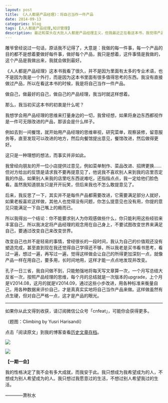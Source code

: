 ```yaml
---
layout: post
title: 《人人都是产品经理》：将自己当作一件产品
date: 2014-09-13
categories: blog
tags: [人人都是产品经理,知识管理]
description: 最近和菜头在大批人人都是产品经理主义，但我最近正在看这本书，我觉得产品经理主义并不见得全是坏的，只不过将产品的观点放在自己身上，那这个世界就好很多了。
---
```


雕爷曾经说过一句话，原话我不记得了，大意是：我做的每一件事，每一个产品的目的都不是想着要做好每件事，做好每个产品，我只是想着，这件事情是我做的，这个产品是我做出来，我就会做到最好。

《人人都是产品经理》这本书我看了很久，并不是因为里面有太多的专业术语，也不是因为我是一个外行，而是因为这本书里面有很多值得思考的东西。我没有直接做过产品，所以在看这本书的时候，我是将自己当作一件产品。

做自己，做最好的自己，做自己的产品经理，我当时就这样想着。

那么，我当初买这本书的初衷是什么呢？

我想学会用产品经理的思维来打量身边的一切，我曾经想，如果将身边东西都视作是一件可无限改进的产品，那该会是什么样子。

例如去到一间餐馆，就开始用产品经理的思维审视，研究菜单，观察装修，留意服务等，直至发现可以改进的地方，然后向餐馆提出意见，餐馆改进，然后做得更好。

这只是一种理想的想法，而事实并非如此。

我曾经向朋友的开一位小店提供过意见，例如菜单制作、菜品改进、招牌更换……但对方给出的反馈是请求我不要再提意见了，他说我不喜欢别人来到我的店里否定我的作品，如果别人来我的店里吃东西说难吃，还指指点点，我一定给他们脸色看。虽然我知道朋友只是开开玩笑，但后来我也不怎么敢提意见了。

后来，我反思了一下，其实并不是每件产品都需要改进，它需要满足部分人就好，如果老板喜欢这样做，其他人也觉得没有问题，你怎么提意见也没有用，你提的意见只能满足一下自己嘴上的瘾而已。

所以我得出一个结论：你不能要求别人为你观感做些什么，你只能利用这些经验来丰富自己，所以我决定将产品经理的观念用在自己身上，不要试图改变世界来满足自己，要通过改变自己来改变世界。

改变自己也并不是轻易的事情，曾经很长的一段时间，我认为自己的价值观还没有塑造完成，甚至直到现在我还觉得自己学得还不够，所以我老是买书看书思考，看过一遍，想过一遍，再写过一遍，觉得这样做会让自己的所得更加深刻一点，就像产品一样在用自己，要多用，长时间地用，这样才能一点点地发现并改变。

孔子一日三省，我自问做不到，只能勉强地将每天写文章算一次，一个月写总结大反省一次，按照产品经理的思维，每个月的总结就是一次版本的upgrade，上个月是V2014.08，这月的就是V2014.09，通过这些小步改进，用各种标准来衡量自己，用各种数据来评价自己，才是真真实实地将自己当作产品来做。这样做虽然有点生硬，但对自己严格一点，这才是产品的眼光。


----

如果你从此文得到收获，请订阅微信公众号「cnfeat」，可能你会获得更多。

（题图：Climbing by Yusri Harisandi）

点击「阅读原文」到我的博客查看[历史文章存档](http://xiaoyan.work)。

![](http://cnfeat.qiniudn.com/mHDSX.png)

![](http://cnfeat.qiniudn.com/signitrue-2014-07-11.png)


**【一期一会】**


我的性格决定了我不会有多大成就，而我安于此。我只想成为我希望成为的人，不想成为别人希望成为的人。我只想过我愿意过的生活，不想过别人希望我过的生活。

————萧秋水
